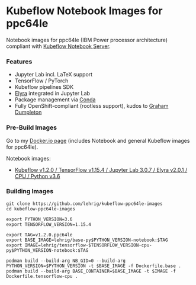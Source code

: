 # Kubeflow Notebook Images for ppc64le

Notebook images for ppc64le (IBM Power processor architecture) compliant with [Kubeflow Notebook Server](https://www.kubeflow.org/docs/notebooks/).

### Features
- Jupyter Lab incl. LaTeX support
- TensorFlow / PyTorch
- Kubeflow pipelines SDK
- [Elyra](https://github.com/elyra-ai/elyra) integrated in Jupyter Lab
- Package management via [Conda](https://docs.conda.io)
- Fully OpenShift-compliant (rootless support), kudos to [Graham Dumpleton](https://www.openshift.com/blog/jupyter-on-openshift-part-6-running-as-an-assigned-user-id)

### Pre-Build Images
Go to my [Docker.io page](https://hub.docker.com/u/lehrig) (includes Notebook and general Kubeflow images for ppc64le).

Notebook images:
- [Kubeflow v1.2.0 / TensorFlow v1.15.4 / Jupyter Lab 3.0.7 / Elyra v2.0.1 / CPU / Python v3.6](https://hub.docker.com/r/lehrig/tensorflow-1.15.4-cpu-py3.6-notebook)

### Building Images

```
git clone https://github.com/lehrig/kubeflow-ppc64le-images
cd kubeflow-ppc64le-images

export PYTHON_VERSION=3.6
export TENSORFLOW_VERSION=1.15.4

export TAG=v1.2.0.ppc64le
export BASE_IMAGE=lehrig/base-py$PYTHON_VERSION-notebook:$TAG
export IMAGE=lehrig/tensorflow-$TENSORFLOW_VERSION-cpu-py$PYTHON_VERSION-notebook:$TAG

podman build --build-arg NB_GID=0 --build-arg PYTHON_VERSION=$PYTHON_VERSION -t $BASE_IMAGE -f Dockerfile.base .
podman build --build-arg BASE_CONTAINER=$BASE_IMAGE -t $IMAGE -f Dockerfile.tensorflow-cpu .
```
